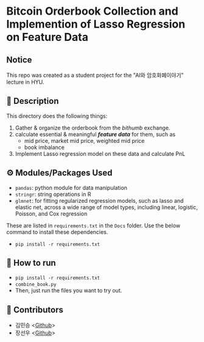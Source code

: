 # Bitcoin Orderbook Collection and Implemention of Lasso Regression on Feature Data

## Notice
This repo was created as a student project for the "AI와 암호화폐이야기" lecture in HYU.

## 💬 Description
This directory does the following things:
1. Gather & organize the orderbook from the _bithumb_ exchange.
2. calculate essential & meaningful ***feature data*** for them, such as
    - mid price, market mid price, weighted mid price
    - book imbalance
3. Implement Lasso regression model on these data and calculate PnL

## ⚙️ Modules/Packages Used
- `pandas`: python module for data manipulation
- `stringr`: string operations in R
- `glmnet`: for fitting regularized regression models, such as lasso and elastic net, across a wide range of model types, including linear, logistic, Poisson, and Cox regression

These are listed in `requirements.txt` in the `Docs` folder. Use the below command to install these dependencies.
- ```pip install -r requirements.txt```

## 🛐 How to run

- ```pip install -r requirements.txt```
- ```combine_book.py```
- Then, just run the files you want to try out.

## 🤖 Contributors
- 김민승 <[Github](https://github.com/rogerkimjazzlover)>
- 장선우 <[Github](https://github.com/banbanmu-han)>